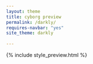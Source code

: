 ```yaml
---
layout: theme
title: cyborg preview
permalink: /darkly/
requires-navbar: "yes"
site_theme: darkly
  
---
```


<link rel="stylesheet" href="{{ "/css/themes/" }}{{ page.site_theme }}{{".css" | prepend: site.baseurl }}">

{% include style_preview.html %}
